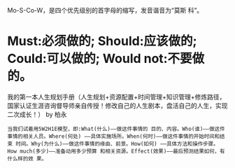 Mo-S-Co-W，是四个优先级别的首字母的缩写，发音谐音为“莫斯 科”。
# Must:必须做的; Should:应该做的; Could:可以做的; Would not:不要做的。

我的第一本人生规划手册（人生规划+资源配置+时间管理+知识管理+修炼路径，国家认证生涯咨询督导师亲自传授！修改自己的人生剧本，盘活自己的人生，实现二次成长！） by 柏永

```
当我们试着用5W2H1E模型，即:What(什么)——做这件事情的 目的、内容。Who(谁)——做这件事情的相关人员。Where(何处) ——具体实施场所。When(何时)——做这件事情的开始时间和结束 时间。Why(为什么)——做这件事情的缘由、前景。How(如何) ——具体方法和操作步骤。How much(多少)——准备动用多少预算 和相关资源。Effect(效果)——最后预测结果如何，有什么样的效 果。
```
